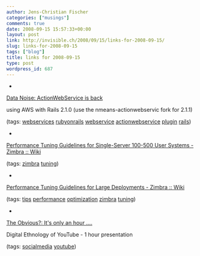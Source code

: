 ```yaml
---
author: Jens-Christian Fischer
categories: ["musings"]
comments: true
date: 2008-09-15 15:57:33+00:00
layout: post
link: http://invisible.ch/2008/09/15/links-for-2008-09-15/
slug: links-for-2008-09-15
tags: ["blog"]
title: links for 2008-09-15
type: post
wordpress_id: 687
---
```


  * 
                

[Data Noise: ActionWebService is back](http://www.datanoise.com/articles/2008/7/2/actionwebservice-is-back)


                

using AWS with Rails 2.1.0 (use the nmeans-actionwebservic fork for 2.1.1)


                

(tags: [webservices](http://delicious.com/jaycee/webservices) [rubyonrails](http://delicious.com/jaycee/rubyonrails) [webservice](http://delicious.com/jaycee/webservice) [actionwebservice](http://delicious.com/jaycee/actionwebservice) [plugin](http://delicious.com/jaycee/plugin) [rails](http://delicious.com/jaycee/rails))


            
  * 
                

[Performance Tuning Guidelines for Single-Server 100-500 User Systems - Zimbra :: Wiki](http://wiki.zimbra.com/index.php?title=Performance_Tuning_Guidelines_for_Single-Server_100-500_User_Systems)


                
                

(tags: [zimbra](http://delicious.com/jaycee/zimbra) [tuning](http://delicious.com/jaycee/tuning))


            
  * 
                

[Performance Tuning Guidelines for Large Deployments - Zimbra :: Wiki](http://wiki.zimbra.com/index.php?title=Performance_Tuning_Guidelines_for_Large_Deployments)


                
                

(tags: [tips](http://delicious.com/jaycee/tips) [performance](http://delicious.com/jaycee/performance) [optimization](http://delicious.com/jaycee/optimization) [zimbra](http://delicious.com/jaycee/zimbra) [tuning](http://delicious.com/jaycee/tuning))


            
  * 
                

[The Obvious?: It's only an hour ....](http://theobvious.typepad.com/blog/2008/09/its-only-an-hou.html)


                

Digital Ethnology of YouTube - 1 hour presentation


                

(tags: [socialmedia](http://delicious.com/jaycee/socialmedia) [youtube](http://delicious.com/jaycee/youtube))


            

